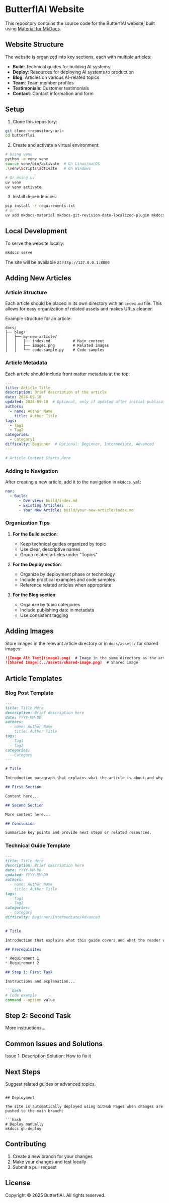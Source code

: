 # ButterflAI Website

This repository contains the source code for the ButterflAI website, built using [Material for MkDocs](https://squidfunk.github.io/mkdocs-material/).

## Website Structure

The website is organized into key sections, each with multiple articles:

- **Build**: Technical guides for building AI systems
- **Deploy**: Resources for deploying AI systems to production
- **Blog**: Articles on various AI-related topics
- **Team**: Team member profiles
- **Testimonials**: Customer testimonials
- **Contact**: Contact information and form

## Setup

1. Clone this repository:
```bash
git clone <repository-url>
cd butterflai
```

2. Create and activate a virtual environment:
```bash
# Using venv
python -m venv venv
source venv/bin/activate  # On Linux/macOS
.\venv\Scripts\activate   # On Windows

# Or using uv
uv venv
uv venv activate
```

3. Install dependencies:
```bash
pip install -r requirements.txt
# or
uv add mkdocs-material mkdocs-git-revision-date-localized-plugin mkdocs-glightbox mkdocs-material-extensions pillow cairosvg
```

## Local Development

To serve the website locally:

```bash
mkdocs serve
```

The site will be available at `http://127.0.0.1:8000`

## Adding New Articles

### Article Structure

Each article should be placed in its own directory with an `index.md` file. This allows for easy organization of related assets and makes URLs cleaner.

Example structure for an article:
```
docs/
├── blog/
│   ├── my-new-article/
│   │   ├── index.md          # Main content
│   │   ├── image1.png        # Related images
│   │   └── code-sample.py    # Code samples
```

### Article Metadata

Each article should include front matter metadata at the top:

```yaml
---
title: Article Title
description: Brief description of the article
date: 2024-09-10
updated: 2024-09-10  # Optional, only if updated after initial publication
authors:
  - name: Author Name
    title: Author Title
tags:
  - Tag1
  - Tag2
categories:
  - Category1
difficulty: Beginner  # Optional: Beginner, Intermediate, Advanced
---

# Article Content Starts Here
```

### Adding to Navigation

After creating a new article, add it to the navigation in `mkdocs.yml`:

```yaml
nav:
  - Build:
      - Overview: build/index.md
      - Existing Articles: ...
      - Your New Article: build/your-new-article/index.md
```

### Organization Tips

1. **For the Build section**:
   - Keep technical guides organized by topic
   - Use clear, descriptive names
   - Group related articles under "Topics"

2. **For the Deploy section**:
   - Organize by deployment phase or technology
   - Include practical examples and code samples
   - Reference related articles when appropriate

3. **For the Blog section**:
   - Organize by topic categories
   - Include publishing date in metadata
   - Use consistent tagging

## Adding Images

Store images in the relevant article directory or in `docs/assets/` for shared images:

```markdown
![Image Alt Text](image1.png)  # Image in the same directory as the article
![Shared Image](../assets/shared-image.png)  # Shared image
```

## Article Templates

### Blog Post Template

```markdown
---
title: Title Here
description: Brief description here
date: YYYY-MM-DD
authors:
  - name: Author Name
    title: Author Title
tags:
  - Tag1
  - Tag2
categories:
  - Category
---

# Title

Introduction paragraph that explains what the article is about and why it matters.

## First Section

Content here...

## Second Section

More content here...

## Conclusion

Summarize key points and provide next steps or related resources.
```

### Technical Guide Template

```markdown
---
title: Title Here
description: Brief description here
date: YYYY-MM-DD
updated: YYYY-MM-DD
authors:
  - name: Author Name
    title: Author Title
tags:
  - Tag1
  - Tag2
categories:
  - Category
difficulty: Beginner/Intermediate/Advanced
---

# Title

Introduction that explains what this guide covers and what the reader will learn.

## Prerequisites

* Requirement 1
* Requirement 2

## Step 1: First Task

Instructions and explanation...

```bash
# Code example
command --option value
```

## Step 2: Second Task

More instructions...

## Common Issues and Solutions

Issue 1: Description
Solution: How to fix it

## Next Steps

Suggest related guides or advanced topics.
```

## Deployment

The site is automatically deployed using GitHub Pages when changes are pushed to the main branch:

```bash
# Deploy manually
mkdocs gh-deploy
```

## Contributing

1. Create a new branch for your changes
2. Make your changes and test locally
3. Submit a pull request

## License

Copyright © 2025 ButterflAI. All rights reserved.
